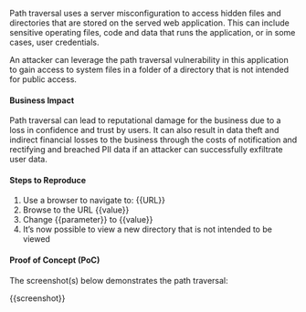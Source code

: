 Path traversal uses a server misconfiguration to access hidden files and directories that are stored on the served web application. This can include sensitive operating files, code and data that runs the application, or in some cases, user credentials.

An attacker can leverage the path traversal vulnerability in this application to gain access to system files in a folder of a directory that is not intended for public access.

#### Business Impact

Path traversal can lead to reputational damage for the business due to a loss in confidence and trust by users. It can also result in data theft and indirect financial losses to the business through the costs of notification and rectifying and breached PII data if an attacker can successfully exfiltrate user data.

#### Steps to Reproduce

1. Use a browser to navigate to: {{URL}}
1. Browse to the URL {{value}}
1. Change {{parameter}} to {{value}}
1. It’s now possible to view a new directory that is not intended to be viewed

#### Proof of Concept (PoC)

The screenshot(s) below demonstrates the path traversal:

{{screenshot}}
